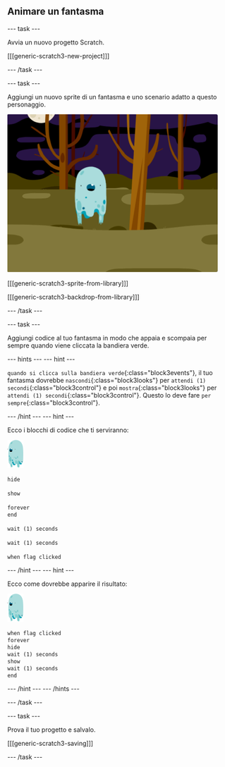 ## Animare un fantasma

\--- task \---

Avvia un nuovo progetto Scratch.

[[[generic-scratch3-new-project]]]

\--- /task \---

\--- task \---

Aggiungi un nuovo sprite di un fantasma e uno scenario adatto a questo personaggio.

![screenshot](images/ghost-ghost.png)

[[[generic-scratch3-sprite-from-library]]]

[[[generic-scratch3-backdrop-from-library]]]

\--- /task \---

\--- task \---

Aggiungi codice al tuo fantasma in modo che appaia e scompaia per sempre quando viene cliccata la bandiera verde.

\--- hints \--- \--- hint \---

`quando si clicca sulla bandiera verde`{:class="block3events"}, il tuo fantasma dovrebbe `nascondi`{:class="block3looks"} per `attendi (1) secondi`{:class="block3control"} e poi `mostra`{:class="block3looks"} per `attendi (1) secondi`{:class="block3control"}. Questo lo deve fare `per sempre`{:class="block3control"}.

\--- /hint \--- \--- hint \---

Ecco i blocchi di codice che ti serviranno:

![sprite del fantasma](images/ghost-sprite.png)

```blocks3
hide

show

forever
end

wait (1) seconds

wait (1) seconds

when flag clicked
```

\--- /hint \--- \--- hint \---

Ecco come dovrebbe apparire il risultato:

![sprite del fantasma](images/ghost-sprite.png)

```blocks3
when flag clicked
forever
hide
wait (1) seconds
show
wait (1) seconds
end
```

\--- /hint \--- \--- /hints \---

\--- /task \---

\--- task \---

Prova il tuo progetto e salvalo.

[[[generic-scratch3-saving]]]

\--- /task \---
